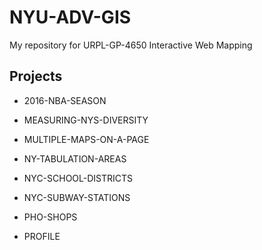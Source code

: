 # NYU-ADV-GIS
My repository for URPL-GP-4650 Interactive Web Mapping

## Projects
- 2016-NBA-SEASON

- MEASURING-NYS-DIVERSITY

- MULTIPLE-MAPS-ON-A-PAGE

- NY-TABULATION-AREAS

- NYC-SCHOOL-DISTRICTS

- NYC-SUBWAY-STATIONS

- PHO-SHOPS

- PROFILE
